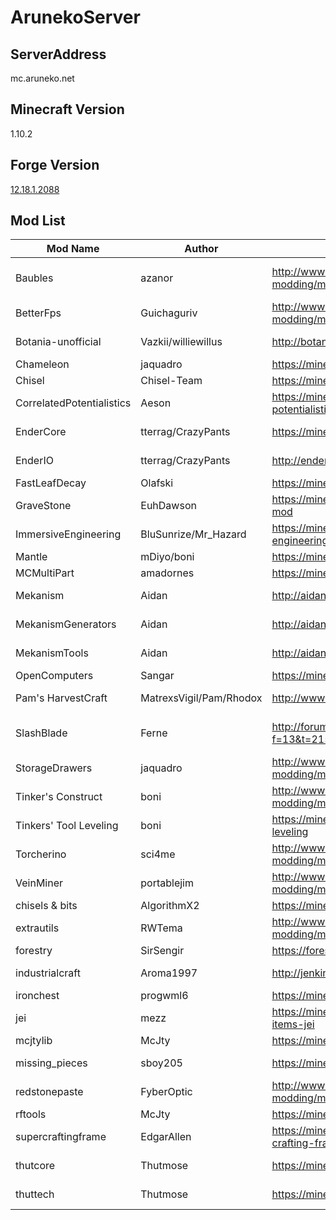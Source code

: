 # ArunekoServer
## ServerAddress
mc.aruneko.net

## Minecraft Version
1.10.2

## Forge Version
[12.18.1.2088](http://files.minecraftforge.net/maven/net/minecraftforge/forge/index_1.10.2.html)

## Mod List

| Mod Name                  | Author                  | Official Site                                                                   | Source Code                                         | License             |
|---------------------------|-------------------------|---------------------------------------------------------------------------------|-----------------------------------------------------|---------------------|
| Baubles                   | azanor                  | http://www.minecraftforum.net/forums/mapping-and-modding/minecraft-mods/1294623 | https://github.com/Azanor/Baubles                   | CC by-nc-sa 3.0     |
| BetterFps                 | Guichaguriv             | http://www.minecraftforum.net/forums/mapping-and-modding/minecraft-mods/2413822 | https://github.com/Guichaguri/BetterFps             | GPLv2.1             |
| Botania-unofficial        | Vazkii/williewillus     | http://botaniamod.net/                                                          | https://github.com/williewillus/Botania             | Botania License     |
| Chameleon                 | jaquadro                | https://minecraft.curseforge.com/projects/chameleon                             | https://github.com/jaquadro/Chameleon               | MIT                 |
| Chisel                    | Chisel-Team             | https://minecraft.curseforge.com/projects/chisel                                | https://github.com/Chisel-Team/Chisel               | GPLv2               |
| CorrelatedPotentialistics | Aeson                   | https://minecraft.curseforge.com/projects/correlated-potentialistics            | https://github.com/elytra/CorrelatedPotentialistics | GPLv3               |
| EnderCore                 | tterrag/CrazyPants      | https://minecraft.curseforge.com/projects/endercore                             | https://github.com/SleepyTrousers/EnderCore         | Public Domain       |
| EnderIO                   | tterrag/CrazyPants      | http://enderio.com/                                                             | https://github.com/SleepyTrousers/EnderIO           | Public Domain       |
| FastLeafDecay             | Olafski                 | https://minecraft.curseforge.com/projects/fastleafdecay                         | https://github.com/Olafski/FastLeafDecay            | MIT                 |
| GraveStone                | EuhDawson               | https://minecraft.curseforge.com/projects/gravestone-mod                        |                                                     | All Rights Reserved |
| ImmersiveEngineering      | BluSunrize/Mr_Hazard    | https://minecraft.curseforge.com/projects/immersive-engineering                 | https://github.com/BluSunrize/ImmersiveEngineering  | All Rights Reserved |
| Mantle                    | mDiyo/boni              | https://minecraft.curseforge.com/projects/mantle                                | https://github.com/SlimeKnights/Mantle              | MIT                 |
| MCMultiPart               | amadornes               | https://minecraft.curseforge.com/projects/mcmultipart                           | https://github.com/amadornes/MCMultiPart            | MIT                 |
| Mekanism                  | Aidan                   | http://aidancbrady.com/                                                         | https://github.com/aidancbrady/Mekanism             | All rights Reserved |
| MekanismGenerators        | Aidan                   | http://aidancbrady.com/                                                         | https://github.com/aidancbrady/Mekanism             | All rights Reserved |
| MekanismTools             | Aidan                   | http://aidancbrady.com/                                                         | https://github.com/aidancbrady/Mekanism             | All rights Reserved |
| OpenComputers             | Sangar                  | https://minecraft.curseforge.com/projects/opencomputers                         | https://github.com/MightyPirates/OpenComputers      | MIT                 |
| Pam's HarvestCraft        | MatrexsVigil/Pam/Rhodox | http://www.minecraftforum.net/topic/2491507-                                    | https://github.com/MatrexsVigil/harvestcraft        | All Rights Reserved |
| SlashBlade                | Ferne                   | http://forum.minecraftuser.jp/viewtopic.php?f=13&t=2150                         | https://github.com/flammpfeil/SlashBlade            | CC BY NC SA 4.0     |
| StorageDrawers            | jaquadro                | http://www.minecraftforum.net/forums/mapping-and-modding/minecraft-mods/2198533 | https://github.com/jaquadro/StorageDrawers          | MIT                 |
| Tinker's Construct        | boni                    | http://www.minecraftforum.net/forums/mapping-and-modding/minecraft-mods/2218638 | https://github.com/SlimeKnights/TinkersConstruct    | MIT                 |
| Tinkers' Tool Leveling    | boni                    | https://minecraft.curseforge.com/projects/tinkers-tool-leveling                 | https://github.com/SlimeKnights/TinkersToolLeveling | MIT                 |
| Torcherino                | sci4me                  | http://www.minecraftforum.net/forums/mapping-and-modding/minecraft-mods/2290415 | https://github.com/sci4me/Torcherino                | Unknown             |
| VeinMiner                 | portablejim             | http://www.minecraftforum.net/forums/mapping-and-modding/minecraft-mods/1292260 |                                                     | LGPL                |
| chisels & bits            | AlgorithmX2             | https://minecraft.curseforge.com/projects/chisels-bits                          | https://github.com/AlgorithmX2/Chisels-and-Bits     | GLPL                |
| extrautils                | RWTema                  | http://www.minecraftforum.net/forums/mapping-and-modding/minecraft-mods/1443963 |                                                     | All Rights Reserved |
| forestry                  | SirSengir               | https://forestryforminecraft.info/                                              | https://github.com/ForestryMC/ForestryMC            | LGPLv3              |
| industrialcraft           | Aroma1997               | http://jenkins.ic2.player.to/job/IC2_110/                                       |                                                     | All Right Reserved  |
| ironchest                 | progwml6                | https://minecraft.curseforge.com/projects/iron-chests                           | https://github.com/progwml6/ironchest               | LGPL                |
| jei                       | mezz                    | https://minecraft.curseforge.com/projects/just-enough-items-jei                 | https://github.com/mezz/JustEnoughItems             | MIT                 |
| mcjtylib                  | McJty                   | https://minecraft.curseforge.com/projects/mcjtylib                              | https://github.com/McJty/McJtyLib                   | MIT                 |
| missing_pieces            | sboy205                 | https://minecraft.curseforge.com/projects/missing-pieces                        |                                                     | Public Domain       |
| redstonepaste             | FyberOptic              | http://www.minecraftforum.net/forums/mapping-and-modding/minecraft-mods/1291890 |                                                     | All Rights Reserved |
| rftools                   | McJty                   | https://minecraft.curseforge.com/projects/rftools                               | https://github.com/McJty/RFTools                    | MIT                 |
| supercraftingframe        | EdgarAllen              | https://minecraft.curseforge.com/projects/super-crafting-frame                  |                                                     | All Rights Reserved |
| thutcore                  | Thutmose                | https://minecraft.curseforge.com/projects/thutcore                              | https://github.com/Thutmose/Thut                    | Public Domain       |
| thuttech                  | Thutmose                | https://minecraft.curseforge.com/projects/thuts-elevators                       | https://github.com/Thutmose/Thut-Elevators          | Public Domain       |